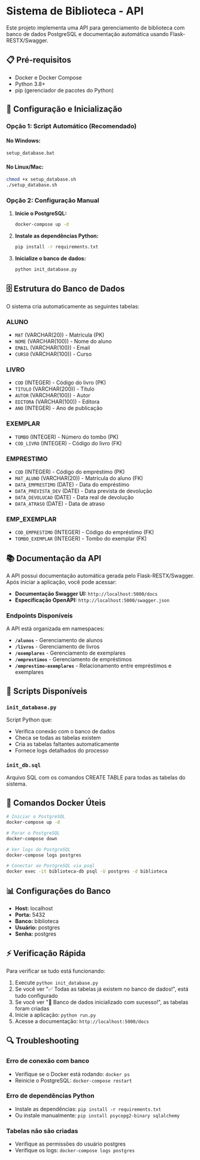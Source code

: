 # Sistema de Biblioteca - API

Este projeto implementa uma API para gerenciamento de biblioteca com banco de dados PostgreSQL e documentação automática usando Flask-RESTX/Swagger.

## 📋 Pré-requisitos

- Docker e Docker Compose
- Python 3.8+
- pip (gerenciador de pacotes do Python)

## 🚀 Configuração e Inicialização

### Opção 1: Script Automático (Recomendado)

#### No Windows:

```bash
setup_database.bat
```

#### No Linux/Mac:

```bash
chmod +x setup_database.sh
./setup_database.sh
```

### Opção 2: Configuração Manual

1. **Inicie o PostgreSQL:**

   ```bash
   docker-compose up -d
   ```

2. **Instale as dependências Python:**

   ```bash
   pip install -r requirements.txt
   ```

3. **Inicialize o banco de dados:**
   ```bash
   python init_database.py
   ```

## 🗄️ Estrutura do Banco de Dados

O sistema cria automaticamente as seguintes tabelas:

### ALUNO

- `MAT` (VARCHAR(20)) - Matrícula (PK)
- `NOME` (VARCHAR(100)) - Nome do aluno
- `EMAIL` (VARCHAR(100)) - Email
- `CURSO` (VARCHAR(100)) - Curso

### LIVRO

- `COD` (INTEGER) - Código do livro (PK)
- `TITULO` (VARCHAR(200)) - Título
- `AUTOR` (VARCHAR(100)) - Autor
- `EDITORA` (VARCHAR(100)) - Editora
- `ANO` (INTEGER) - Ano de publicação

### EXEMPLAR

- `TOMBO` (INTEGER) - Número do tombo (PK)
- `COD_LIVRO` (INTEGER) - Código do livro (FK)

### EMPRESTIMO

- `COD` (INTEGER) - Código do empréstimo (PK)
- `MAT_ALUNO` (VARCHAR(20)) - Matrícula do aluno (FK)
- `DATA_EMPRESTIMO` (DATE) - Data do empréstimo
- `DATA_PREVISTA_DEV` (DATE) - Data prevista de devolução
- `DATA_DEVOLUCAO` (DATE) - Data real de devolução
- `DATA_ATRASO` (DATE) - Data de atraso

### EMP_EXEMPLAR

- `COD_EMPRESTIMO` (INTEGER) - Código do empréstimo (FK)
- `TOMBO_EXEMPLAR` (INTEGER) - Tombo do exemplar (FK)

## 📚 Documentação da API

A API possui documentação automática gerada pelo Flask-RESTX/Swagger. Após iniciar a aplicação, você pode acessar:

- **Documentação Swagger UI:** `http://localhost:5000/docs`
- **Especificação OpenAPI:** `http://localhost:5000/swagger.json`

### Endpoints Disponíveis

A API está organizada em namespaces:

- **`/alunos`** - Gerenciamento de alunos
- **`/livros`** - Gerenciamento de livros
- **`/exemplares`** - Gerenciamento de exemplares
- **`/emprestimos`** - Gerenciamento de empréstimos
- **`/emprestimo-exemplares`** - Relacionamento entre empréstimos e exemplares

## 🔧 Scripts Disponíveis

### `init_database.py`

Script Python que:

- Verifica conexão com o banco de dados
- Checa se todas as tabelas existem
- Cria as tabelas faltantes automaticamente
- Fornece logs detalhados do processo

### `init_db.sql`

Arquivo SQL com os comandos CREATE TABLE para todas as tabelas do sistema.

## 🐳 Comandos Docker Úteis

```bash
# Iniciar o PostgreSQL
docker-compose up -d

# Parar o PostgreSQL
docker-compose down

# Ver logs do PostgreSQL
docker-compose logs postgres

# Conectar ao PostgreSQL via psql
docker exec -it biblioteca-db psql -U postgres -d biblioteca
```

## 📊 Configurações do Banco

- **Host:** localhost
- **Porta:** 5432
- **Banco:** biblioteca
- **Usuário:** postgres
- **Senha:** postgres

## ⚡ Verificação Rápida

Para verificar se tudo está funcionando:

1. Execute `python init_database.py`
2. Se você ver "✅ Todas as tabelas já existem no banco de dados!", está tudo configurado
3. Se você ver "🎉 Banco de dados inicializado com sucesso!", as tabelas foram criadas
4. Inicie a aplicação: `python run.py`
5. Acesse a documentação: `http://localhost:5000/docs`

## 🔍 Troubleshooting

### Erro de conexão com banco

- Verifique se o Docker está rodando: `docker ps`
- Reinicie o PostgreSQL: `docker-compose restart`

### Erro de dependências Python

- Instale as dependências: `pip install -r requirements.txt`
- Ou instale manualmente: `pip install psycopg2-binary sqlalchemy`

### Tabelas não são criadas

- Verifique as permissões do usuário postgres
- Verifique os logs: `docker-compose logs postgres`
